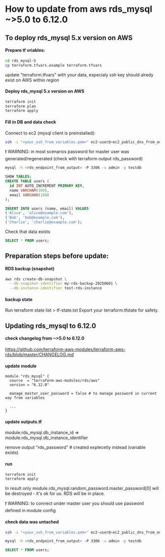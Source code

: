 # How to update from aws rds_mysql ~>5.0 to 6.12.0

## To deploy rds_mysql 5.x version on AWS

#### Prepare tf vriables:
```bash
cd rds_mysql-5
cp terraform.tfvars.example terraform.tfvars
```

update "terraform.tfvars" with your data, especialy ssh key should alredy exist on AWS within region

#### Deploy rds_mysql 5.x version on AWS
```bash
terraform init
terraform plan
terraform apply
```

#### Fill in DB and data check

Connect to ec2 (mysql client is preinstalled):

```bash
ssh -i "<your_ssh_from_variables.pem>" ec2-user@<ec2_public_dns_from_output>
```

❗ WARNING: in most scenarios password for master user was generated/regenerated (check with terraform output rds_password)

```bash
mysql -h <rds_endpoint_from_output> -P 3306 -u admin -p testdb
```
```sql
SHOW TABLES;
CREATE TABLE users (
  id INT AUTO_INCREMENT PRIMARY KEY,
  name VARCHAR(100),
  email VARCHAR(100)
);

INSERT INTO users (name, email) VALUES
('Alice', 'alice@example.com'),
('Bob', 'bob@example.com'),
('Charlie', 'charlie@example.com');
```

Check that data exists

```sql
SELECT * FROM users;
```

## Preparation steps before update:

#### RDS backup (snapshot)
```bash
aws rds create-db-snapshot \
  --db-snapshot-identifier my-rds-backup-20250601 \
  --db-instance-identifier test-rds-instance
```

#### backup state
Run terraform state list > tf-state.txt
Export your terraform.tfstate for safety.

## Updating rds_mysql to 6.12.0

#### check changelog from ~>5.0 to 6.12.0

https://github.com/terraform-aws-modules/terraform-aws-rds/blob/master/CHANGELOG.md


#### update module
```
module "rds_mysql" {
  source  = "terraform-aws-modules/rds/aws"
  version = "6.12.0"

  manage_master_user_password = false # to manage password in current way from variables
  
  ...
}
```

#### update outputs.tf

module.rds_mysql.db_instance_id => module.rds_mysql.db_instance_identifier

remove output "rds_password" # created explecetly instead (variable exists)


#### run
```bash
terraform init
terraform apply
```

In result only module.rds_mysql.random_password.master_password[0] will be destroyed - it's ok for us. RDS will be in place.

❗ WARNING: to connect under master user you should use password defined in module config

#### check data was untached

```bash
ssh -i "<your_ssh_from_variables.pem>" ec2-user@<ec2_public_dns_from_output>
```
```bash
mysql -h <rds_endpoint_from_output> -P 3306 -u admin -p testdb
```
```sql
SELECT * FROM users;
```
